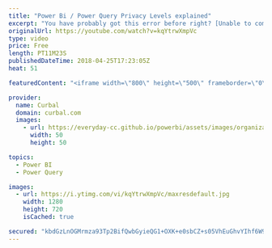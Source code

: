 ```yaml
---
title: "Power Bi / Power Query Privacy Levels explained"
excerpt: "You have probably got this error before right? [Unable to combine data] is accessing data sources that have privacy levels, privacy levels power bi or you have been asked to set privacy levels to your sources and dont know what that is. In todays video we are going to talk about data privacy in power"
originalUrl: https://youtube.com/watch?v=kqYtrwXmpVc
type: video
price: Free
length: PT11M23S
publishedDateTime: 2018-04-25T17:23:05Z
heat: 51

featuredContent: "<iframe width=\"800\" height=\"500\" frameborder=\"0\" src=\"https://www.youtube.com/embed/kqYtrwXmpVc\" allow=\"accelerometer; autoplay; encrypted-media; gyroscope; picture-in-picture\" allowfullscreen></iframe>"

provider:
  name: Curbal
  domain: curbal.com
  images:
    - url: https://everyday-cc.github.io/powerbi/assets/images/organizations/curbal.com-50x50.jpg
      width: 50
      height: 50

topics:
  - Power BI
  - Power Query

images:
  - url: https://i.ytimg.com/vi/kqYtrwXmpVc/maxresdefault.jpg
    width: 1280
    height: 720
    isCached: true

secured: "kbdGzLnOGMrmza93Tp2BifQwbGyieQG1+OXK+e0sbCZ+s05VhEuGhvYIhf6W9mIa9VcZBJzwMZXWLcQj+rOMKCuuiAe1elEaA3E8EaXqUCct75u7HmqRz+MikiiVnnAOhu7fbwfLtRJc/4F/keiJ45RCQ1Podbg2z9rJVBdfbM4nbiJagXZASNk/UzsvhEnxaEPQz+im06SjJ+T2Vf2AhxcpnLS7qN1MxYeWWcSl+RSDgz77pi4iEuGQw7m7VwfVm630IHlcXZQQqxzokrbbDg31ZTjgaYwPVsR6+fFkH7Ao8lzjdLWqGAvrzRIFp96qOoJW2bM4r7MykH43MkhH3TcNCBf5TN4pVyvRtDMMe2LUL9+joNJwbEw2KNR4gdG/OKaiKffbjHxRDQBV4x35PU0nTtUCqW4C/JCA+6Ci3LU=;10PdB1tMTo37ElfeUsDe3g=="
---
```



